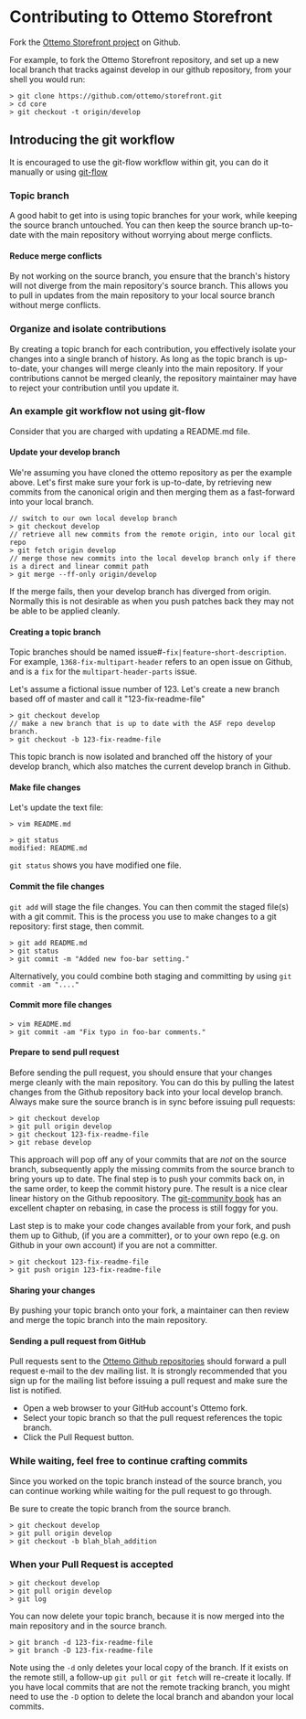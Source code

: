 # Contributing to Ottemo Storefront

Fork the [Ottemo Storefront project](http://github.com/ottemo/storefront) on Github.

For example, to fork the Ottemo Storefront repository, and set up a new local branch that
tracks against develop in our github repository, from your shell you would run:

    > git clone https://github.com/ottemo/storefront.git
    > cd core
    > git checkout -t origin/develop

## Introducing the git workflow

It is encouraged to use the git-flow workflow within git, you can do it manually or
 using [git-flow](http://nvie.com/posts/a-successful-git-branching-model)

### Topic branch

A good habit to get into is using topic branches for your work, while keeping
the source branch untouched. You can then keep the source branch up-to-date
with the main repository without worrying about merge conflicts.

#### Reduce merge conflicts

By not working on the source branch, you ensure that the branch's history will
not diverge from the main repository's source branch. This allows you to pull
in updates from the main repository to your local source branch without merge conflicts.

### Organize and isolate contributions

By creating a topic branch for each contribution, you effectively isolate your
changes into a single branch of history. As long as the topic branch is up-to-date,
your changes will merge cleanly into the main repository. If your contributions
cannot be merged cleanly, the repository maintainer may have to reject your
contribution until you update it.

### An example git workflow not using git-flow

Consider that you are charged with updating a README.md file.

#### Update your develop branch

We're assuming you have cloned the ottemo repository as per the example above.
Let's first make sure your fork is up-to-date, by retrieving new commits from
the canonical origin and then merging them as a fast-forward into your local branch.


    // switch to our own local develop branch
    > git checkout develop
    // retrieve all new commits from the remote origin, into our local git repo
    > git fetch origin develop
    // merge those new commits into the local develop branch only if there is a direct and linear commit path
    > git merge --ff-only origin/develop

If the merge fails, then your develop branch has diverged from origin. Normally
this is not desirable as when you push patches back they may not be able to be
applied cleanly.

#### Creating a topic branch

Topic branches should be named issue#-`fix|feature`-`short-description`. For
example, `1368-fix-multipart-header` refers to an open issue on Github, and
is a `fix` for the `multipart-header-parts` issue.

Let's assume a fictional issue number of 123.  Let's create a new branch
based off of master and call it "123-fix-readme-file"

    > git checkout develop
    // make a new branch that is up to date with the ASF repo develop branch.
    > git checkout -b 123-fix-readme-file

This topic branch is now isolated and branched off the history of your develop
branch, which also matches the current develop branch in Github.

#### Make file changes

Let's update the text file:

    > vim README.md

    > git status
    modified: README.md

`git status` shows you have modified one file.

#### Commit the file changes

`git add` will stage the file changes. You can then commit the staged file(s)
with a git commit. This is the process you use to make changes to a git
repository: first stage, then commit.

    > git add README.md
    > git status
    > git commit -m "Added new foo-bar setting."

Alternatively, you could combine both staging and committing by using `git commit -am "...."`

#### Commit more file changes

    > vim README.md
    > git commit -am "Fix typo in foo-bar comments."

#### Prepare to send pull request

Before sending the pull request, you should ensure that your changes merge
cleanly with the main repository. You can do this by pulling the latest
changes from the Github repository back into your local develop branch. Always
make sure the source branch is in sync before issuing pull requests:

    > git checkout develop
    > git pull origin develop
    > git checkout 123-fix-readme-file
    > git rebase develop

This approach will pop off any of your commits that are *not* on the source
branch, subsequently apply the missing commits from the source branch to bring
yours up to date. The final step is to push your commits back on, in the same
order, to keep the commit history pure. The result is a nice clear linear history
on the Github repoository. The [git-community book](http://book.git-scm.com/4_rebasing.html)
has an excellent chapter on rebasing, in case the process is still foggy for you.

Last step is to make your code changes available from your fork, and push them
up to Github, (if you are a committer), or to your own repo (e.g.
on Github in your own account) if you are not a committer.

    > git checkout 123-fix-readme-file
    > git push origin 123-fix-readme-file

#### Sharing your changes

By pushing your topic branch onto your fork, a maintainer can then review and merge
the topic branch into the main repository.

#### Sending a pull request from GitHub

Pull requests sent to the [Ottemo Github repositories](http://github.com/ottemo)
should forward a pull request e-mail to the dev mailing list. It is strongly
recommended that you sign up for the mailing list before issuing a pull request
and make sure the list is notified.

 * Open a web browser to your GitHub account's Ottemo fork.
 * Select your topic branch so that the pull request references the topic branch.
 * Click the Pull Request button.

### While waiting, feel free to continue crafting commits

Since you worked on the topic branch instead of the source branch, you can
continue working while waiting for the pull request to go through.

Be sure to create the topic branch from the source branch.

    > git checkout develop
    > git pull origin develop
    > git checkout -b blah_blah_addition

### When your Pull Request is accepted

    > git checkout develop
    > git pull origin develop
    > git log

You can now delete your topic branch, because it is now merged into the main
repository and in the source branch.

    > git branch -d 123-fix-readme-file
    > git branch -D 123-fix-readme-file

Note using the `-d` only deletes your local copy of the branch.  If it exists
on the remote still, a follow-up `git pull` or `git fetch` will re-create it locally.
If you have local commits that are not the remote tracking branch, you might need to
use the `-D` option to delete the local branch and abandon your local commits.
